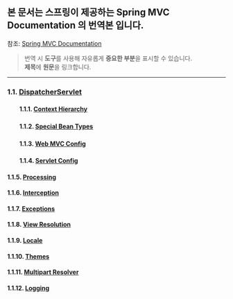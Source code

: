 ## 본 문서는 스프링이 제공하는 Spring MVC Documentation 의 번역본 입니다.

참조: [Spring MVC Documentation](https://docs.spring.io/spring/docs/current/spring-framework-reference/web.html#mvc-servlet)

> 번역 시 **도구**를 사용해 자유롭게 **중요한 부분**을 표시할 수 있습니다.<br>
> **제목**에 **원문**을 링크합니다.  

<hr>

### 1.1. [DispatcherServlet](DispatcherServlet/1.1%20DispatcherServlet.md)

#### 　　1.1.1. [Context Hierarchy](DispatcherServlet/1.1.1.%20Context%20Hierarchy)
#### 　　1.1.2. [Special Bean Types](DispatcherServlet/1.1.2.%20Special%20Bean%20Types)
#### 　　1.1.3. [Web MVC Config](DispatcherServlet/1.1.3.%20Web%20MVC%20Config)
#### 　　1.1.4. [Servlet Config](DispatcherServlet/1.1.4.%20Servlet%20Config)
####    1.1.5. [Processing](DispatcherServlet/1.1.5.%20Processing)
####    1.1.6. [Interception](DispatcherServlet/1.1.6.%20Interception)
####    1.1.7. [Exceptions](DispatcherServlet/1.1.7.%20Exceptions)
####    1.1.8. [View Resolution](DispatcherServlet/1.1.8.%20View%20Resolution)
####    1.1.9. [Locale](DispatcherServlet/1.1.9.%20Locale)
####    1.1.10. [Themes](DispatcherServlet/1.1.10.%20Themes)
####    1.1.11. [Multipart Resolver](DispatcherServlet/1.1.11.%20Multipart%20Resolver)
####    1.1.12. [Logging](DispatcherServlet/1.1.12.%20Logging)
